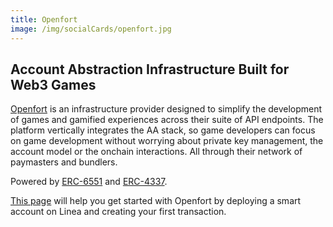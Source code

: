 ```yaml
---
title: Openfort
image: /img/socialCards/openfort.jpg
---
```


## Account Abstraction Infrastructure Built for Web3 Games

[Openfort](https://openfort.xyz) is an infrastructure provider designed to
simplify the development of games and gamified experiences across their suite of
API endpoints. The platform vertically integrates the AA stack, so game
developers can focus on game development without worrying about private key
management, the account model or the onchain interactions. All through their
network of paymasters and bundlers.

Powered by [ERC-6551](https://eips.ethereum.org/EIPS/eip-6551) and
[ERC-4337](https://eips.ethereum.org/EIPS/eip-4337).

[This page](https://www.openfort.xyz/docs) will help you get started with
Openfort by deploying a smart account on Linea and creating your first
transaction.
